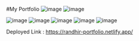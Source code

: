 #My Portfolio
![image](https://github.com/Randhiranju/My_Portfolio/assets/94231655/f643399c-4f51-4d46-bd46-0757412c3ebd)
![image](https://github.com/Randhiranju/My_Portfolio/assets/94231655/606bccc5-ccdd-43cd-b27b-be33468bfeb1)

![image](https://github.com/Randhiranju/My_Portfolio/assets/94231655/486a4429-72c2-4e1e-991d-6eccb3815d10)
![image](https://github.com/Randhiranju/My_Portfolio/assets/94231655/28d37846-31d5-483c-9f75-63fd1a37c84a)
![image](https://github.com/Randhiranju/My_Portfolio/assets/94231655/b333b839-1e72-4a5e-b006-d5779ee4d055)
![image](https://github.com/Randhiranju/My_Portfolio/assets/94231655/8607ce91-2773-4a2e-a661-11df0091b15e)
![image](https://github.com/Randhiranju/My_Portfolio/assets/94231655/14e4caf3-ad34-49ec-a8e3-782e566f5960)


Deployed Link : https://randhir-portfolio.netlify.app/

